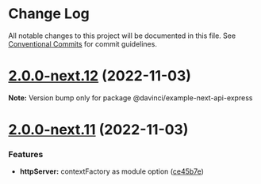 # Change Log

All notable changes to this project will be documented in this file.
See [Conventional Commits](https://conventionalcommits.org) for commit guidelines.

# [2.0.0-next.12](https://github.com/HPInc/davinci/compare/@davinci/example-next-api-express@2.0.0-next.11...@davinci/example-next-api-express@2.0.0-next.12) (2022-11-03)

**Note:** Version bump only for package @davinci/example-next-api-express





# [2.0.0-next.11](https://github.com/HPInc/davinci/compare/@davinci/example-next-api-express@2.0.0-next.10...@davinci/example-next-api-express@2.0.0-next.11) (2022-11-03)


### Features

* **httpServer:** contextFactory as module option ([ce45b7e](https://github.com/HPInc/davinci/commit/ce45b7edb5f0ac7aff8540ab61066f13399b557d))
